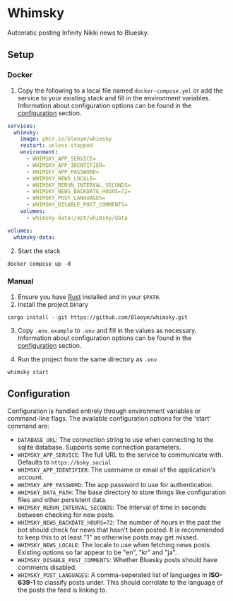 # Whimsky

 Automatic posting Infinity Nikki news to Bluesky.

## Setup

### Docker

1. Copy the following to a local file named `docker-compose.yml` or add the
   service to your existing stack and fill in the environment variables.
   Information about configuration options can be found in the
   [configuration](#configuration) section.

```yml
services:
  whimsky:
    image: ghcr.io/blooym/whimsky
    restart: unless-stopped
    environment:
      - WHIMSKY_APP_SERVICE=
      - WHIMSKY_APP_IDENTIFIER=
      - WHIMSKY_APP_PASSWORD=
      - WHIMSKY_NEWS_LOCALE=
      - WHIMSKY_RERUN_INTERVAL_SECONDS=
      - WHIMSKY_NEWS_BACKDATE_HOURS=72=
      - WHIMSKY_POST_LANGUAGES=
      - WHIMSKY_DISABLE_POST_COMMENTS=
    volumes:
      - whimsky-data:/opt/whimsky/data

volumes:
  whimsky-data:
```

2. Start the stack

```
docker compose up -d
```

### Manual

1. Ensure you have [Rust](https://www.rust-lang.org/tools/install) installed and
   in your `$PATH`.
2. Install the project binary

```
cargo install --git https://github.com/Blooym/whimsky.git
```

3. Copy `.env.example` to `.env` and fill in the values as necessary.
   Information about configuration options can be found in the
   [configuration](#configuration) section.

4. Run the project from the same directory as `.env`

```
whimsky start
```

## Configuration

Configuration is handled entirely through environment variables or command-line
flags. The available configuration options for the 'start' command are:

- `DATABASE_URL`: The connection string to use when connecting to the sqlite
  database. Supports some connection parameters.
- `WHIMSKY_APP_SERVICE`: The full URL to the service to communicate with. Defaults to
  `https://bsky.social`
- `WHIMSKY_APP_IDENTIFIER`: The username or email of the application's account.
- `WHIMSKY_APP_PASSWORD`: The app password to use for authentication.
- `WHIMSKY_DATA_PATH`: The base directory to store things like configuration files and
  other persistent data.
- `WHIMSKY_RERUN_INTERVAL_SECONDS`: The interval of time in seconds between checking for
  new posts.
- `WHIMSKY_NEWS_BACKDATE_HOURS=72`:  The number of hours in the past the bot should check for news that hasn't been posted. It is recommended to keep this to at least "1" as otherwise posts may get missed.
- `WHIMSKY_NEWS_LOCALE`: The locale to use when fetching news posts. Existing options so far appear to be "en", "kr" and "ja".
- `WHIMSKY_DISABLE_POST_COMMENTS`: Whether Bluesky posts should have comments disabled.
- `WHIMSKY_POST_LANGUAGES`: A comma-seperated list of languages in **ISO-639-1** to
  classify posts under. This should corrolate to the language of the posts the
  feed is linking to.
